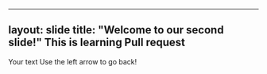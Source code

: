 
---
layout: slide
title: "Welcome to our second slide!"
This is learning Pull request
---
Your text
Use the left arrow to go back!

